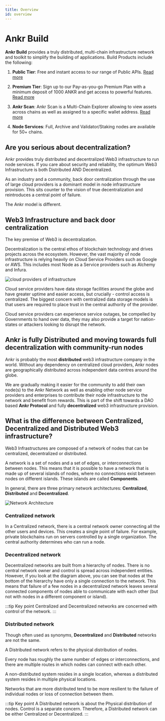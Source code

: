 ```yaml
---
title: Overview
id: overview
---
```


# Ankr Build

**Ankr Build** provides a truly distributed, multi-chain infrastructure network and toolkit to simplify the building of applications. Build Products include the following:

1. **Public Tier**: Free and instant access to our range of Public APIs. [Read more](/build-blockchain/products/v2/public-rpc)

2. **Premium Tier**: Sign up to our Pay-as-you-go Premium Plan with a minimum deposit of 1000 ANKR and get access to powerful features. [Read more](/build-blockchain/products/v2/premium-plan)

3. **Ankr Scan**: Ankr Scan is a Multi-Chain Explorer allowing to view assets across chains as well as assigned to a specific wallet address. [Read more](/build-blockchain/products/v2/scan)

4. **Node Services**: Full, Archive and Validator/Staking nodes are available for 50+ chains.

## Are you serious about decentralization?

Ankr provides truly distributed and decentralized Web3 infrastructure to run node services. If you care about security and reliability, the optimum Web3 Infrastructure is both Distributed AND Decentralized.

As an industry and a community, back door centralization through the use of large cloud providers is a dominant model in node infrastructure provision. This sits counter to the vision of true decentralization and reintroduces a central point of failure.

The Ankr model is different.

## Web3 Infrastructure and back door centralization

The key premise of Web3 is decentralization.

Decentralization is the central ethos of blockchain technology and drives projects across the ecosystem.
However, the vast majority of node infrastructure is relying heavily on Cloud Service Providers such as Google or AWS. This includes most Node as a Service providers such as Alchemy and Infura.

![cloud providers of infrastructure](@site/static/img/cloud-hosting-ethereum.png)

Cloud service providers have data storage facilities around the globe and have greater uptime and easier access, but crucially - control access is centralized. The biggest concern with centralized data storage models is that users are required to place trust in the central authority of the provider.

Cloud service providers can experience service outages, be compelled by Governments to hand over data, they may also provide a target for nation-states or attackers looking to disrupt the network.

## Ankr is fully Distributed and moving towards full decentralization with community-run nodes

Ankr is probably the most **distributed** web3 infrastructure company in the world. Without any dependency on centralized cloud providers, Ankr nodes are geographically distributed across independent data centres around the globe.

We are gradually making it easier for the community to add their own node(s) to the Ankr Network as well as enabling other node service providers and enterprises to contribute their node infrastructure to the network and benefit from rewards. This is part of the shift towards a DAO based **Ankr Protocol** and fully **decentralized** web3 infrastructure provision.

## What is the difference between Centralized, Decentralized and Distributed Web3 infrastructure?

Web3 Infrastructures are composed of a network of nodes that can be centralized, decentralized or distributed.

A network is a set of nodes and a set of edges, or interconnections between nodes. This means that it is possible to have a network that is made up of several islands of nodes, where no connections exist between nodes on different islands. These islands are called **Components**.

In general, there are three primary network architectures: **Centralized**, **Distributed** and **Decentralized**.

![Network Architecture](@site/static/img/network-types.png)

### Centralized network

In a Centralized network, there is a central network owner connecting all the other users and devices. This creates a single point of failure. For example, private blockchains run on servers controlled by a single organization. The central authority determines who can run a node.

### Decentralized network

Decentralized networks are built from a hierarchy of nodes. There is no central network owner and control is spread across independent entities. However, if you look at the diagram above, you can see that nodes at the bottom of the hierarchy have only a single connection to the network. This means that failure of a few nodes in a decentralized network leaves several connected components of nodes able to communicate with each other (but not with nodes in a different component or island).

:::tip Key point
Centralized and Decentralized networks are concerned with control of the network.
:::

### Distributed network

Though often used as synonyms, **Decentralized** and **Distributed** networks are not the same.

A Distributed network refers to the physical distribution of nodes.

Every node has roughly the same number of edges or interconnections, and there are multiple routes in which nodes can connect with each other.

A non-distributed system resides in a single location, whereas a distributed system resides in multiple physical locations.

Networks that are more distributed tend to be more resilient to the failure of individual nodes or loss of connection between them.

:::tip Key point
A Distributed network is about the Physical distribution of nodes. Control is a separate concern. Therefore, a Distributed network can be either Centralized or Decentralized.
:::
